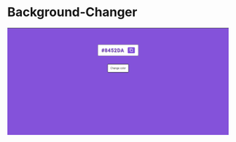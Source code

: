 # Background-Changer

![Background Changer](https://github.com/kelvinpires/Background-Changer/blob/main/bg-changer.png)
